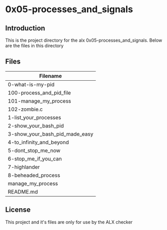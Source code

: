 # 0x05-processes_and_signals

## Introduction
This is the project directory for the alx 0x05-processes_and_signals. Below are the files in this directory


## Files

|Filename |
|---------|
|0-what-is-my-pid|
|100-process_and_pid_file|
|101-manage_my_process|
|102-zombie.c|
|1-list_your_processes|
|2-show_your_bash_pid|
|3-show_your_bash_pid_made_easy|
|4-to_infinity_and_beyond|
|5-dont_stop_me_now|
|6-stop_me_if_you_can|
|7-highlander|
|8-beheaded_process|
|manage_my_process|
|README.md|

## License
This project and it's files are only for use by the ALX checker